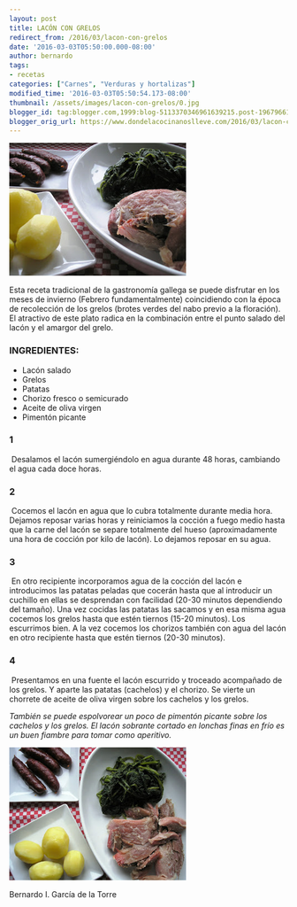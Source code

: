 ```yaml
---
layout: post
title: LACÓN CON GRELOS
redirect_from: /2016/03/lacon-con-grelos
date: '2016-03-03T05:50:00.000-08:00'
author: bernardo
tags:
- recetas
categories: ["Carnes", "Verduras y hortalizas"]
modified_time: '2016-03-03T05:50:54.173-08:00'
thumbnail: /assets/images/lacon-con-grelos/0.jpg
blogger_id: tag:blogger.com,1999:blog-5113370346961639215.post-1967966167151855410
blogger_orig_url: https://www.dondelacocinanoslleve.com/2016/03/lacon-con-grelos.html
---
```


![](/assets/images/lacon-con-grelos/0.jpg)

  
Esta receta tradicional de la gastronomía gallega se puede disfrutar en los meses de invierno (Febrero fundamentalmente) coincidiendo con la época de recolección de los grelos (brotes verdes del nabo previo a la floración). El atractivo de este plato radica en la combinación entre el punto salado del lacón y el amargor del grelo.  

### INGREDIENTES:  

* Lacón salado
* Grelos
* Patatas
* Chorizo fresco o semicurado
* Aceite de oliva virgen
* Pimentón picante  

### 1

 Desalamos el lacón sumergiéndolo en agua durante 48 horas, cambiando el agua cada doce horas.  
  

### 2

 Cocemos el lacón en agua que lo cubra totalmente durante media hora. Dejamos reposar varias horas y reiniciamos la cocción a fuego medio hasta que la carne del lacón se separe totalmente del hueso (aproximadamente una hora de cocción por kilo de lacón). Lo dejamos reposar en su agua.  

### 3

 En otro recipiente incorporamos agua de la cocción del lacón e introducimos las patatas peladas que cocerán hasta que al introducir un cuchillo en ellas se desprendan con facilidad (20-30 minutos dependiendo del tamaño). Una vez cocidas las patatas las sacamos y en esa misma agua cocemos los grelos hasta que estén tiernos (15-20 minutos). Los escurrimos bien. A la vez cocemos los chorizos también con agua del lacón en otro recipiente hasta que estén tiernos (20-30 minutos).  

### 4

 Presentamos en una fuente el lacón escurrido y troceado acompañado de los grelos. Y aparte las patatas (cachelos) y el chorizo. Se vierte un chorrete de aceite de oliva virgen sobre los cachelos y los grelos.  

_También se puede espolvorear un poco de pimentón picante sobre los cachelos y los grelos. El lacón sobrante cortado en lonchas finas en frío es un buen fiambre para tomar como aperitivo._

![](/assets/images/lacon-con-grelos/1.jpg)

Bernardo I. García de la Torre
